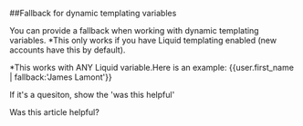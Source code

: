 
  
##Fallback for dynamic templating variables
    
You can provide a fallback when working with dynamic templating variables.
*This only works if you have Liquid templating enabled (new accounts have this by default).
	
*This works with ANY Liquid variable.Here is an example:
{{user.first_name | fallback:'James Lamont'}}
         
        
          
If it's a quesiton, show the 'was this helpful'
            
Was this article helpful? 
                
                
